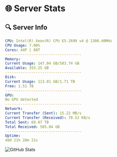 # 🌐 Server Stats
## 🔍 Server Info
```yaml
CPU: Intel(R) Xeon(R) CPU E5-2699 v4 @ 1300.40MHz
CPU Usage: 7.00%
Cores: 44P | 88T
-----------------------------------
Memory:
Current Usage: 147.04 GB/503.74 GB
Available: 353.25 GB
-----------------------------------
Disk:
Current Usage: 113.81 GB/1.71 TB
Free: 1.51 TB
-----------------------------------
GPU:
No GPU detected
-----------------------------------
Network:
Current Transfer (Sent): 15.22 MB/s
Current Transfer (Received): 70.52 KB/s
Total Sent: 69.07 TB
Total Received: 585.84 GB
-----------------------------------
Uptime:
40d 21h 28m 21s
```
![GitHub Stats](https://img.shields.io/badge/Updated-2025-04-17_18:51:10-blue)